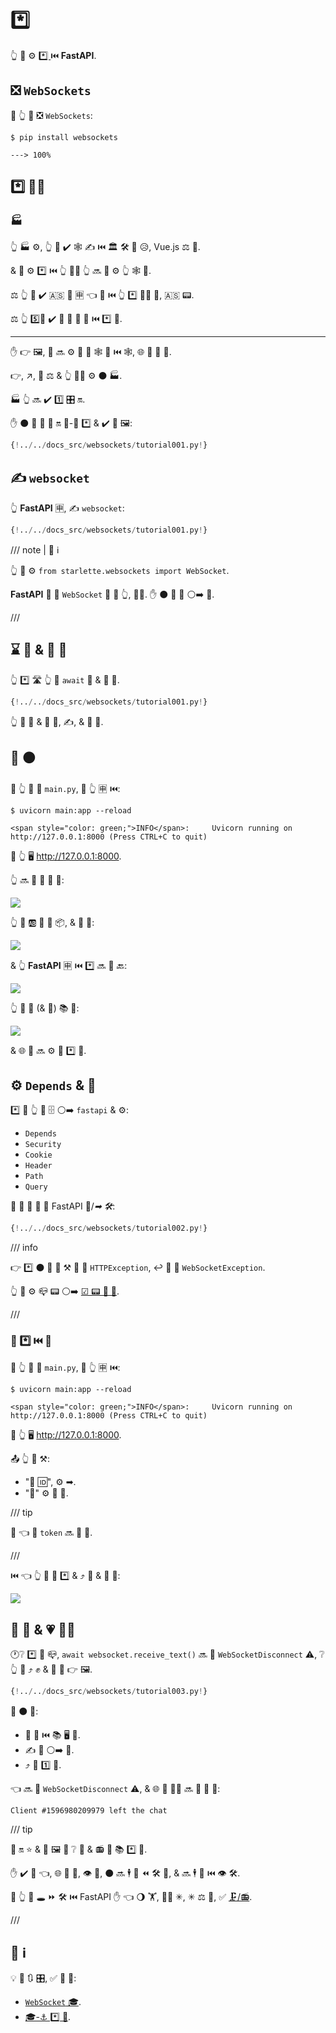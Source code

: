 #  *️⃣

👆 💪 ⚙️ <a href="https://developer.mozilla.org/en-US/docs/Web/API/WebSockets_API" class="external-link" target="_blank"> *️⃣ </a> ⏮️ **FastAPI**.

## ❎ `WebSockets`

🥇 👆 💪 ❎ `WebSockets`:

<div class="termy">

```console
$ pip install websockets

---> 100%
```

</div>

##  *️⃣ 👩‍💻

### 🏭

👆 🏭 ⚙️, 👆 🎲 ✔️ 🕸 ✍ ⏮️ 🏛 🛠️ 💖 😥, Vue.js ⚖️ 📐.

&amp; 🔗 ⚙️ *️⃣ ⏮️ 👆 👩‍💻 👆 🔜 🎲 ⚙️ 👆 🕸 🚙.

⚖️ 👆 💪 ✔️ 🇦🇸 📱 🈸 👈 🔗 ⏮️ 👆 *️⃣ 👩‍💻 🔗, 🇦🇸 📟.

⚖️ 👆 5️⃣📆 ✔️ 🙆 🎏 🌌 🔗 ⏮️ *️⃣ 🔗.

---

✋️ 👉 🖼, 👥 🔜 ⚙️ 📶 🙅 🕸 📄 ⏮️ 🕸, 🌐 🔘 📏 🎻.

👉, ↗️, 🚫 ⚖ &amp; 👆 🚫🔜 ⚙️ ⚫️ 🏭.

🏭 👆 🔜 ✔️ 1️⃣ 🎛 🔛.

✋️ ⚫️ 🙅 🌌 🎯 🔛 💽-🚄 *️⃣ &amp; ✔️ 👷 🖼:

```Python hl_lines="2  6-38  41-43"
{!../../docs_src/websockets/tutorial001.py!}
```

## ✍ `websocket`

👆 **FastAPI** 🈸, ✍ `websocket`:

```Python hl_lines="1  46-47"
{!../../docs_src/websockets/tutorial001.py!}
```

/// note | 📡 ℹ

👆 💪 ⚙️ `from starlette.websockets import WebSocket`.

**FastAPI** 🚚 🎏 `WebSocket` 🔗 🏪 👆, 👩‍💻. ✋️ ⚫️ 👟 🔗 ⚪️➡️ 💃.

///

## ⌛ 📧 &amp; 📨 📧

👆 *️⃣ 🛣 👆 💪 `await` 📧 &amp; 📨 📧.

```Python hl_lines="48-52"
{!../../docs_src/websockets/tutorial001.py!}
```

👆 💪 📨 &amp; 📨 💱, ✍, &amp; 🎻 💽.

## 🔄 ⚫️

🚥 👆 📁 📛 `main.py`, 🏃 👆 🈸 ⏮️:

<div class="termy">

```console
$ uvicorn main:app --reload

<span style="color: green;">INFO</span>:     Uvicorn running on http://127.0.0.1:8000 (Press CTRL+C to quit)
```

</div>

📂 👆 🖥 <a href="http://127.0.0.1:8000" class="external-link" target="_blank">http://127.0.0.1:8000</a>.

👆 🔜 👀 🙅 📃 💖:

<img src="/img/tutorial/websockets/image01.png">

👆 💪 🆎 📧 🔢 📦, &amp; 📨 👫:

<img src="/img/tutorial/websockets/image02.png">

&amp; 👆 **FastAPI** 🈸 ⏮️ *️⃣ 🔜 📨 🔙:

<img src="/img/tutorial/websockets/image03.png">

👆 💪 📨 (&amp; 📨) 📚 📧:

<img src="/img/tutorial/websockets/image04.png">

&amp; 🌐 👫 🔜 ⚙️ 🎏 *️⃣ 🔗.

## ⚙️ `Depends` &amp; 🎏

*️⃣ 🔗 👆 💪 🗄 ⚪️➡️ `fastapi` &amp; ⚙️:

* `Depends`
* `Security`
* `Cookie`
* `Header`
* `Path`
* `Query`

👫 👷 🎏 🌌 🎏 FastAPI 🔗/*➡ 🛠️*:

```Python hl_lines="66-77  76-91"
{!../../docs_src/websockets/tutorial002.py!}
```

/// info

👉 *️⃣ ⚫️ 🚫 🤙 ⚒ 🔑 🤚 `HTTPException`, ↩️ 👥 🤚 `WebSocketException`.

👆 💪 ⚙️ 📪 📟 ⚪️➡️ <a href="https://tools.ietf.org/html/rfc6455#section-7.4.1" class="external-link" target="_blank">☑ 📟 🔬 🔧</a>.

///

### 🔄 *️⃣ ⏮️ 🔗

🚥 👆 📁 📛 `main.py`, 🏃 👆 🈸 ⏮️:

<div class="termy">

```console
$ uvicorn main:app --reload

<span style="color: green;">INFO</span>:     Uvicorn running on http://127.0.0.1:8000 (Press CTRL+C to quit)
```

</div>

📂 👆 🖥 <a href="http://127.0.0.1:8000" class="external-link" target="_blank">http://127.0.0.1:8000</a>.

📤 👆 💪 ⚒:

*  "🏬 🆔", ⚙️ ➡.
*  "🤝" ⚙️ 🔢 🔢.

/// tip

👀 👈 🔢 `token` 🔜 🍵 🔗.

///

⏮️ 👈 👆 💪 🔗 *️⃣ &amp; ⤴️ 📨 &amp; 📨 📧:

<img src="/img/tutorial/websockets/image05.png">

## 🚚 🔀 &amp; 💗 👩‍💻

🕐❔ *️⃣ 🔗 📪, `await websocket.receive_text()` 🔜 🤚 `WebSocketDisconnect` ⚠, ❔ 👆 💪 ⤴️ ✊ &amp; 🍵 💖 👉 🖼.

```Python hl_lines="81-83"
{!../../docs_src/websockets/tutorial003.py!}
```

🔄 ⚫️ 👅:

* 📂 📱 ⏮️ 📚 🖥 📑.
* ✍ 📧 ⚪️➡️ 👫.
* ⤴️ 🔐 1️⃣ 📑.

👈 🔜 🤚 `WebSocketDisconnect` ⚠, &amp; 🌐 🎏 👩‍💻 🔜 📨 📧 💖:

```
Client #1596980209979 left the chat
```

/// tip

📱 🔛 ⭐ &amp; 🙅 🖼 🎦 ❔ 🍵 &amp; 📻 📧 📚 *️⃣ 🔗.

✋️ ✔️ 🤯 👈, 🌐 🍵 💾, 👁 📇, ⚫️ 🔜 🕴 👷 ⏪ 🛠️ 🏃, &amp; 🔜 🕴 👷 ⏮️ 👁 🛠️.

🚥 👆 💪 🕳 ⏩ 🛠️ ⏮️ FastAPI ✋️ 👈 🌖 🏋️, 🐕‍🦺 ✳, ✳ ⚖️ 🎏, ✅ <a href="https://github.com/encode/broadcaster" class="external-link" target="_blank">🗜/📻</a>.

///

## 🌅 ℹ

💡 🌅 🔃 🎛, ✅ 💃 🧾:

* <a href="https://www.starlette.io/websockets/" class="external-link" target="_blank"> `WebSocket` 🎓</a>.
* <a href="https://www.starlette.io/endpoints/#websocketendpoint" class="external-link" target="_blank">🎓-⚓️ *️⃣ 🚚</a>.

